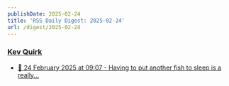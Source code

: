 ```yaml
---
publishDate: 2025-02-24
title: 'RSS Daily Digest: 2025-02-24'
url: /digest/2025-02-24
---
```


### [Kev Quirk](https://kevquirk.com/)

  * [📝 24 February 2025 at 09:07 - Having to put another fish to sleep is a really...](https://kevquirk.com/notes/20250224-0907)
  
